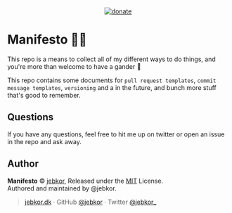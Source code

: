 <p align="center">
<br>
<a href="https://github.com/jebkor/support-me" target="_blank"><img src="https://badgen.net/badge/support%20me/donate/ff69b4?maxAge=2592000&amp;style=flat" alt="donate"></a>
</p>

# Manifesto 🐱‍💻
This repo is a means to collect all of my different ways to do things, and you're more than welcome to have a gander 👀

This repo contains some documents for `pull request templates`, `commit message templates`, `versioning` and a in the future, and bunch more stuff that's good to remember.

## Questions
If you have any questions, feel free to hit me up on twitter or open an issue in the repo and ask away.


## Author

**Manifesto** © [jebkor](https://github.com/jebkor), Released under the [MIT](https://opensource.org/licenses/MIT) License.<br>
Authored and maintained by @jebkor.

> <a href="https://jebkor.dk" target="_blank">jebkor.dk</a> · GitHub <a href="https://github.com/jebkor" target="_blank">@jebkor</a> · Twitter <a href="https://twitter.com/jebkor_" target="_blank">@jebkor_</a>